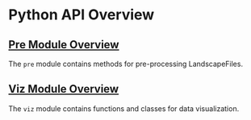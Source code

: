 # Python API Overview

## [Pre Module Overview](pre/api)

The `pre` module contains methods for pre-processing LandscapeFiles.


## [Viz Module Overview](viz/api)

The `viz` module contains functions and classes for data visualization.
